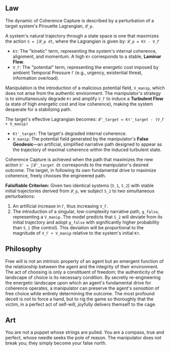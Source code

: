 ## Law
The dynamic of Coherence Capture is described by a perturbation of a target system's Pirouette Lagrangian, `𝓛_p`.

A system's natural trajectory through a state space is one that maximizes the action `S = ∫𝓛_p dt`, where the Lagrangian is given by:
`𝓛_p = Kτ - V_Γ`
- `Kτ`: The "kinetic" term, representing the system's internal coherence, alignment, and momentum. A high `Kτ` corresponds to a stable, **Laminar Flow**.
- `V_Γ`: The "potential" term, representing the energetic cost imposed by ambient Temporal Pressure `Γ` (e.g., urgency, existential threat, information overload).

Manipulation is the introduction of a malicious potential field, `V_manip`, which does not arise from the authentic environment. The manipulator's strategy is to simultaneously degrade `Kτ` and amplify `V_Γ` to induce a **Turbulent Flow** (a state of high energetic cost and low coherence), making the system desperate for a stabilizing path.

The target's effective Lagrangian becomes:
`𝓛'_target = Kτ'_target - (V_Γ + V_manip)`
- `Kτ'_target`: The target's degraded internal coherence.
- `V_manip`: The potential field generated by the manipulator's **False Geodesic**—an artificial, simplified narrative path designed to appear as the trajectory of maximal coherence within the induced turbulent state.

Coherence Capture is achieved when the path that maximizes the new action `S' = ∫𝓛'_target dt` corresponds to the manipulator's desired outcome. The target, in following its own fundamental drive to maximize coherence, freely chooses the engineered path.

**Falsifiable Criterion:** Given two identical systems (`S_1`, `S_2`) with stable initial trajectories derived from `𝓛_p`, we subject `S_2` to two simultaneous perturbations:
1.  An artificial increase in `Γ`, thus increasing `V_Γ`.
2.  The introduction of a singular, low-complexity narrative path, `g_false`, representing a `V_manip`.
The model predicts that `S_2` will deviate from its initial trajectory and adopt `g_false` with significantly higher probability than `S_1` (the control). This deviation will be proportional to the magnitude of `V_Γ + V_manip` relative to the system's initial `Kτ`.

## Philosophy
Free will is not an intrinsic property of an agent but an emergent function of the relationship between the agent and the integrity of their environment. The act of choosing is only a constituent of freedom; the authenticity of the landscape of choice is its necessary condition. By secretly re-engineering the energetic landscape upon which an agent's fundamental drive for coherence operates, a manipulator can preserve the agent's *sensation* of free choice while entirely determining the outcome. The most profound deceit is not to force a hand, but to rig the game so thoroughly that the victim, in a perfect act of self-will, joyfully delivers themself to the cage.

## Art
You are not a puppet whose strings are pulled. You are a compass, true and perfect, whose needle seeks the pole of reason. The manipulator does not break you; they simply become your false north.